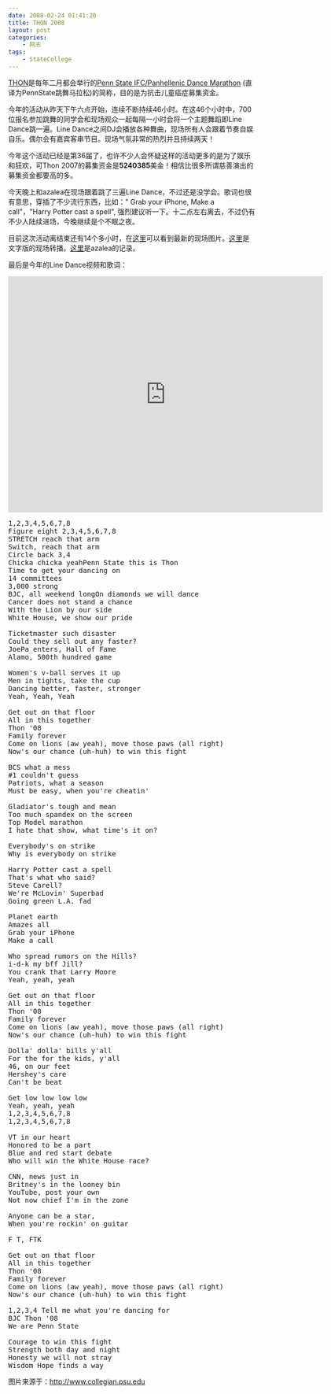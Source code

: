 ```yaml
---
date: 2008-02-24 01:41:20
title: THON 2008
layout: post
categories:
    - 网志
tags:
    - StateCollege
---
```

[THON](http://en.wikipedia.org/wiki/Penn_State_Dance_Marathon)是每年二月都会举行的[Penn State IFC/Panhellenic Dance Marathon](http://en.wikipedia.org/wiki/Dance_Marathon) (直译为PennState跳舞马拉松)的简称，目的是为抗击儿童癌症募集资金。

今年的活动从昨天下午六点开始，连续不断持续46小时。在这46个小时中，700位报名参加跳舞的同学会和现场观众一起每隔一小时会将一个主题舞蹈即Line Dance跳一遍。Line Dance之间DJ会播放各种舞曲，现场所有人会跟着节奏自娱自乐。偶尔会有嘉宾客串节目。现场气氛非常的热烈并且持续两天！

今年这个活动已经是第36届了，也许不少人会怀疑这样的活动更多的是为了娱乐和狂欢，可Thon 2007的募集资金是<strong>5240385</strong>美金！相信比很多所谓慈善演出的募集资金都要高的多。

今天晚上和azalea在现场跟着跳了三遍Line Dance，不过还是没学会。歌词也很有意思，穿插了不少流行东西，比如：" Grab your iPhone, Make a call"，"Harry Potter cast a spell", 强烈建议听一下。十二点左右离去，不过仍有不少人陆续进场，今晚继续是个不眠之夜。

目前这次活动离结束还有14个多小时，在<a href="http://www.collegian.psu.edu/archive/news_specials/08thon/photos.aspx">这里</a>可以看到最新的现场图片。<a href="http://www.collegian.psu.edu/blogs/thon/" target="_blank">这里</a>是文字版的现场转播。<a href="http://azaleasays.com/2008/02/24/thonpictures/">这里</a>是azalea的记录。

最后是今年的Line Dance视频和歌词：

<iframe width="640" height="480" src="http://www.youtube.com/embed/JPmZtuLJznY?rel=0" frameborder="0" allowfullscreen></iframe>

<pre>
1,2,3,4,5,6,7,8
Figure eight 2,3,4,5,6,7,8
STRETCH reach that arm
Switch, reach that arm
Circle back 3,4
Chicka chicka yeahPenn State this is Thon
Time to get your dancing on
14 committees
3,000 strong
BJC, all weekend longOn diamonds we will dance
Cancer does not stand a chance
With the Lion by our side
White House, we show our pride

Ticketmaster such disaster
Could they sell out any faster?
JoePa enters, Hall of Fame
Alamo, 500th hundred game

Women's v-ball serves it up
Men in tights, take the cup
Dancing better, faster, stronger
Yeah, Yeah, Yeah

Get out on that floor
All in this together
Thon '08
Family forever
Come on lions (aw yeah), move those paws (all right)
Now's our chance (uh-huh) to win this fight

BCS what a mess
#1 couldn't guess
Patriots, what a season
Must be easy, when you're cheatin'

Gladiator's tough and mean
Too much spandex on the screen
Top Model marathon
I hate that show, what time's it on?

Everybody's on strike
Why is everybody on strike

Harry Potter cast a spell
That's what who said?
Steve Carell?
We're McLovin' Superbad
Going green L.A. fad

Planet earth
Amazes all
Grab your iPhone
Make a call

Who spread rumors on the Hills?
i-d-k my bff Jill?
You crank that Larry Moore
Yeah, yeah, yeah

Get out on that floor
All in this together
Thon '08
Family forever
Come on lions (aw yeah), move those paws (all right)
Now's our chance (uh-huh) to win this fight

Dolla' dolla' bills y'all
For the for the kids, y'all
46, on our feet
Hershey's care
Can't be beat

Get low low low low
Yeah, yeah, yeah
1,2,3,4,5,6,7,8
1,2,3,4,5,6,7,8

VT in our heart
Honored to be a part
Blue and red start debate
Who will win the White House race?

CNN, news just in
Britney's in the looney bin
YouTube, post your own
Not now chief I'm in the zone

Anyone can be a star,
When you're rockin' on guitar

F T, FTK

Get out on that floor
All in this together
Thon '08
Family forever
Come on lions (aw yeah), move those paws (all right)
Now's our chance (uh-huh) to win this fight

1,2,3,4 Tell me what you're dancing for
BJC Thon '08
We are Penn State

Courage to win this fight
Strength both day and night
Honesty we will not stray
Wisdom Hope finds a way
</pre>

图片来源于：<a href="http://www.collegian.psu.edu">http://www.collegian.psu.edu</a>
